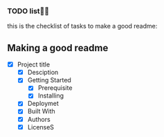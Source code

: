 ### TODO list🐕‍🦺
this is the checklist of tasks to make a good readme:

## Making a good readme
- [x] Project title
    - [x] Desciption
    - [x] Getting Started
        - [x] Prerequisite
        - [x] Installing
    - [x] Deploymet
    - [x] Built With
    - [x] Authors
    - [x] LicenseS